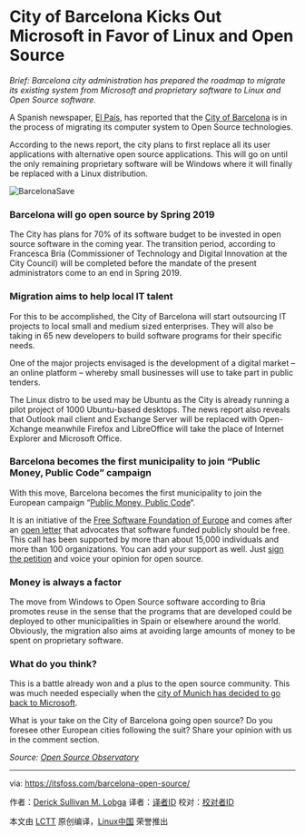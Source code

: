 City of Barcelona Kicks Out Microsoft in Favor of Linux and Open Source
=============

_Brief: Barcelona city administration has prepared the roadmap to migrate its existing system from Microsoft and proprietary software to Linux and Open Source software._

A Spanish newspaper, [El País][1], has reported that the [City of Barcelona][2] is in the process of migrating its computer system to Open Source technologies.

According to the news report, the city plans to first replace all its user applications with alternative open source applications. This will go on until the only remaining proprietary software will be Windows where it will finally be replaced with a Linux distribution.

![BarcelonaSave][image-1]

### Barcelona will go open source by Spring 2019

The City has plans for 70% of its software budget to be invested in open source software in the coming year. The transition period, according to Francesca Bria (Commissioner of Technology and Digital Innovation at the City Council) will be completed before the mandate of the present administrators come to an end in Spring 2019.

### Migration aims to help local IT talent

For this to be accomplished, the City of Barcelona will start outsourcing IT projects to local small and medium sized enterprises. They will also be taking in 65 new developers to build software programs for their specific needs.

One of the major projects envisaged is the development of a digital market – an online platform – whereby small businesses will use to take part in public tenders.

The Linux distro to be used may be Ubuntu as the City is already running a pilot project of 1000 Ubuntu-based desktops. The news report also reveals that Outlook mail client and Exchange Server will be replaced with Open-Xchange meanwhile Firefox and LibreOffice will take the place of Internet Explorer and Microsoft Office.

### Barcelona becomes the first municipality to join “Public Money, Public Code” campaign

With this move, Barcelona becomes the first municipality to join the European campaign “[Public Money, Public Code][3]“.

It is an initiative of the [Free Software Foundation of Europe][4] and comes after an [open letter][5] that advocates that software funded publicly should be free. This call has been supported by more than about 15,000 individuals and more than 100 organizations. You can add your support as well. Just [sign the petition][6] and voice your opinion for open source.

### Money is always a factor

The move from Windows to Open Source software according to Bria promotes reuse in the sense that the programs that are developed could be deployed to other municipalities in Spain or elsewhere around the world. Obviously, the migration also aims at avoiding large amounts of money to be spent on proprietary software.

### What do you think?

This is a battle already won and a plus to the open source community. This was much needed especially when the [city of Munich has decided to go back to Microsoft][7].

What is your take on the City of Barcelona going open source? Do you foresee other European cities following the suit? Share your opinion with us in the comment section.

*Source: [Open Source Observatory][8]*

--------------------------------------------------------------------------------
via: https://itsfoss.com/barcelona-open-source/
  
作者：[Derick Sullivan M. Lobga][a]
译者：[译者ID](https://github.com/译者ID)
校对：[校对者ID](https://github.com/校对者ID)
  
本文由 [LCTT](https://github.com/LCTT/TranslateProject) 原创编译，[Linux中国](https://linux.cn/) 荣誉推出
  
[a]:https://itsfoss.com/author/derick/
[1]:https://elpais.com/ccaa/2017/12/01/catalunya/1512145439_132556.html
[2]:https://en.wikipedia.org/wiki/Barcelona
[image-1]:https://4bds6hergc-flywheel.netdna-ssl.com/wp-content/uploads/2018/01/barcelona-city-animated.jpg
[3]:https://publiccode.eu/
[4]:https://fsfe.org/
[5]:https://publiccode.eu/openletter/
[6]:https://creativecommons.org/2017/09/18/sign-petition-public-money-produce-public-code/
[7]:https://itsfoss.com/munich-linux-failure/
[8]:https://joinup.ec.europa.eu/news/public-money-public-code